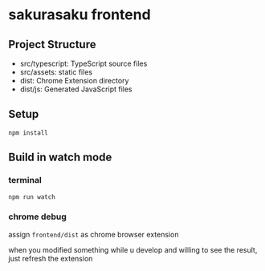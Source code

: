 # sakurasaku frontend

## Project Structure

* src/typescript: TypeScript source files
* src/assets: static files
* dist: Chrome Extension directory
* dist/js: Generated JavaScript files

## Setup

```
npm install
```


## Build in watch mode

### terminal

```
npm run watch
```

### chrome debug

assign ```frontend/dist``` as chrome browser extension

when you modified something while u develop and willing to see the result, just refresh the extension